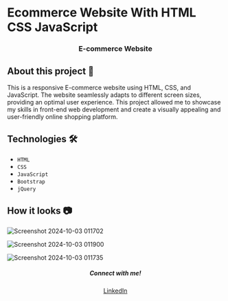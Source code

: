# Ecommerce Website With HTML CSS JavaScript

<div align = "center">
    
</div>

<h3 align="center"><b>E-commerce Website</b></h3>


## About this project 🚀

This is a responsive E-commerce website using HTML, CSS, and JavaScript. The website seamlessly adapts to different screen sizes, providing an optimal user experience. This project allowed me to showcase my skills in front-end web development and create a visually appealing and user-friendly online shopping platform.

## Technologies 🛠️

* `HTML`
* `CSS`
* `JavaScript`
* `Bootstrap`
* `jQuery`

## How it looks 📷
![Screenshot 2024-10-03 011702](https://github.com/user-attachments/assets/011f7bba-b52b-409e-9952-5931dc18b7b3)


![Screenshot 2024-10-03 011900](https://github.com/user-attachments/assets/0799d655-48e6-4a6a-99a6-f81c91339a40)

![Screenshot 2024-10-03 011735](https://github.com/user-attachments/assets/dd25ac84-f5f7-46a9-a533-86eb641a7e18)


<h5 align="center">Connect with me!</h5>

  <p align="center">
    <a href="https://www.linkedin.com/in/utsav-kumar-gupta-3986a228a" target="_blank">LinkedIn</a>
  </p>
